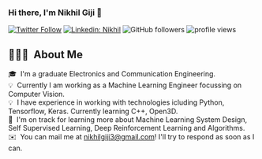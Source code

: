 ### Hi there, I'm Nikhil Giji 👋 

[![Twitter Follow](https://img.shields.io/twitter/follow/NikhilGiji?label=Follow)](https://twitter.com/intent/follow?screen_name=NikhilGiji)
[![Linkedin: Nikhil](https://img.shields.io/badge/-Nikhil-blue?style=flat-square&logo=Linkedin&logoColor=white&link=https://www.linkedin.com/in/nikhilfrancisgiji/)](https://www.linkedin.com/in/nikhilfrancisgiji/)
![GitHub followers](https://img.shields.io/github/followers/nikhilgiji?label=Follow&style=social)
<img alt = "profile views" src="https://komarev.com/ghpvc/?username=nikhilgiji&color=brightgreen">  


## 👨🏻‍💻 &nbsp;About Me

🎓 &nbsp;I'm a graduate Electronics and Communication Engineering.\
💡 &nbsp;Currently I am working as a Machine Learning Engineer focussing on Computer Vision.\
💡 &nbsp;I have experience in working with technologies icluding Python, Tensorflow, Keras. Currently learning C++, Open3D.\
🌱 &nbsp;I'm on track for learning more about Machine Learning System Design, Self Supervised Learning, Deep Reinforcement Learning and Algorithms.\
✉️ &nbsp;You can mail me at nikhilgiji3@gmail.com! I'll try to respond as soon as I can.
